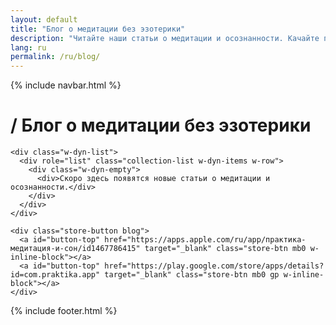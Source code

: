 ```yaml
---
layout: default
title: "Блог о медитации без эзотерики"
description: "Читайте наши статьи о медитации и осознанности. Качайте приложение Практика и медитируйте вместе с нами."
lang: ru
permalink: /ru/blog/
---
```


<div class="blog-header">
  {% include navbar.html %}
</div>

<div class="content">
  <div class="blog-content">
    <h1 class="blog-heading blog-h1"><span class="bh_ic">/</span> <span class="bh_text">Блог о медитации без эзотерики</span></h1>
    
    <div class="w-dyn-list">
      <div role="list" class="collection-list w-dyn-items w-row">
        <div class="w-dyn-empty">
          <div>Скоро здесь появятся новые статьи о медитации и осознанности.</div>
        </div>
      </div>
    </div>
    
    <div class="store-button blog">
      <a id="button-top" href="https://apps.apple.com/ru/app/практика-медитация-и-сон/id1467786415" target="_blank" class="store-btn mb0 w-inline-block"></a>
      <a id="button-top" href="https://play.google.com/store/apps/details?id=com.praktika.app" target="_blank" class="store-btn mb0 gp w-inline-block"></a>
    </div>
  </div>
</div>

{% include footer.html %}
